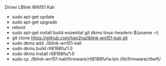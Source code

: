 Driver LBlink WN151 Kali
- sudo apt-get update
- sudo apt-get upgrade
- reboot
- sudo apt-get install build-essential git dkms linux-headers-$(uname -r)
- git clone https://github.com/han2na/lblink-wn151-kali.git
- sudo dkms add ./lblink-wn151-kali
- sudo dkms build rtl8188fu/1.0 
- sudo dkms install rtl8188fu/1.0
- sudo cp ./lblink-wn151-kali/firmware/rtl8188fufw.bin /lib/firmware/rtlwifi/ 
